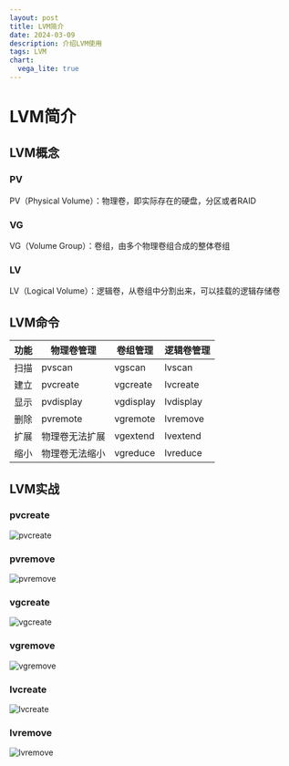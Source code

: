 ```yaml
---
layout: post
title: LVM简介
date: 2024-03-09
description: 介绍LVM使用
tags: LVM
chart:
  vega_lite: true
---
```


# LVM简介

## LVM概念

### PV

PV（Physical Volume）：物理卷，即实际存在的硬盘，分区或者RAID

### VG

VG（Volume Group）：卷组，由多个物理卷组合成的整体卷组

### LV

LV（Logical Volume）：逻辑卷，从卷组中分割出来，可以挂载的逻辑存储卷

## LVM命令

| 功能 | 物理卷管理     | 卷组管理  | 逻辑卷管理 |
| ---- | -------------- | --------- | ---------- |
| 扫描 | pvscan         | vgscan    | lvscan     |
| 建立 | pvcreate       | vgcreate  | lvcreate   |
| 显示 | pvdisplay      | vgdisplay | lvdisplay  |
| 删除 | pvremote       | vgremote  | lvremove   |
| 扩展 | 物理卷无法扩展 | vgextend  | lvextend   |
| 缩小 | 物理卷无法缩小 | vgreduce  | lvreduce   |

## LVM实战

### pvcreate

![pvcreate](/assets/img/blog_preview/2024-03-09-LVM/pvcreate.png)

### pvremove

![pvremove](/assets/img/blog_preview/2024-03-09-LVM/pvremove.png)

### vgcreate

![vgcreate](/assets/img/blog_preview/2024-03-09-LVM/vgcreate.png)

### vgremove

![vgremove](/assets/img/blog_preview/2024-03-09-LVM/vgremove.png)

### lvcreate

![lvcreate](/assets/img/blog_preview/2024-03-09-LVM/lvcreate.png)

### lvremove

![lvremove](/assets/img/blog_preview/2024-03-09-LVM/lvremove.png)
